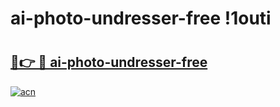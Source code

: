 # ai-photo-undresser-free !1outi

# <h2><a href="https://3q53ez.esa.edu.pl?title=ai-photo-undresser-free&ref=1outi">🔗👉 🔴 ai-photo-undresser-free</a></h2>

[![acn](https://github.com/user-attachments/assets/0f9c940e-d8b0-45ae-aac7-cd30a18b3e1c)](https://3q53ez.esa.edu.pl?title=ai-photo-undresser-free&ref=1outi)

